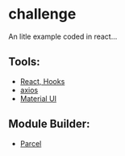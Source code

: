 # challenge

An litle example coded in react...  

## Tools:

 - [React, Hooks](https://pt-br.reactjs.org/docs/hooks-intro.html)
 - [axios](https://github.com/axios/axios) 
 - [Material UI](https://github.com/mui-org/material-ui)
 
 ## Module Builder:
 
 - [Parcel](https://github.com/parcel-bundler/parcel)
 
 
